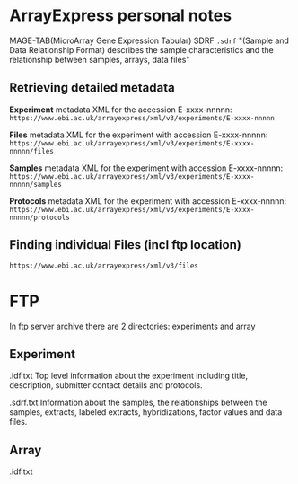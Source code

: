# ArrayExpress personal notes
MAGE-TAB(MicroArray Gene Expression Tabular)
  SDRF `.sdrf` "(Sample and Data Relationship Format) describes the sample characteristics and the relationship between samples, arrays, data files"

## Retrieving detailed metadata
**Experiment** metadata XML for the accession E-xxxx-nnnnn:
`https://www.ebi.ac.uk/arrayexpress/xml/v3/experiments/E-xxxx-nnnnn`

**Files** metadata XML for the experiment with accession E-xxxx-nnnnn:
`https://www.ebi.ac.uk/arrayexpress/xml/v3/experiments/E-xxxx-nnnnn/files`

**Samples** metadata XML for the experiment with accession E-xxxx-nnnnn:
`https://www.ebi.ac.uk/arrayexpress/xml/v3/experiments/E-xxxx-nnnnn/samples`

**Protocols** metadata XML for the experiment with accession E-xxxx-nnnnn:
`https://www.ebi.ac.uk/arrayexpress/xml/v3/experiments/E-xxxx-nnnnn/protocols`
## Finding individual Files (incl ftp location)
`https://www.ebi.ac.uk/arrayexpress/xml/v3/files`

# FTP
In ftp server archive there are 2 directories: experiments and array

## Experiment
.idf.txt 	Top level information about the experiment including title, description, submitter contact details and protocols.

.sdrf.txt 	Information about the samples, the relationships between the samples, extracts, labeled extracts, hybridizations, factor values and data files.

## Array

.idf.txt
